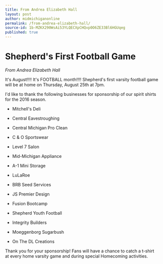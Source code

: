 ```yaml
---
title: From Andrea Elizabeth Hall
layout: post
author: midmichiganonline
permalink: /from-andrea-elizabeth-hall/
source-id: 1b-MZKX290WsAi53YLQECXpCHQvp0O6ZE33Bl6HGUqeg
published: true
---
```

# Shepherd's First Football Game
*From Andrea Elizabeth Hall*

It's August!!!! It's FOOTBALL month!!!! Shepherd's first varsity football game will be at home on Thursday, August 25th at 7pm.

I'd like to thank the following businesses for sponsorship of our spirit shirts for the 2016 season.

* Mitchell's Deli

* Central Eavestroughing

* Central Michigan Pro Clean

* C & O Sportswear

* Level 7 Salon

* Mid-Michigan Appliance

* A-1 Mini Storage

* LuLaRoe

* BRB Seed Services

* JS Premier Design

* Fusion Bootcamp

* Shepherd Youth Football

* Integrity Builders

* Moeggenborg Sugarbush

* On The DL Creations

Thank you for your sponsorship! Fans will have a chance to catch a t-shirt at every home varsity game and during special Homecoming activities.

